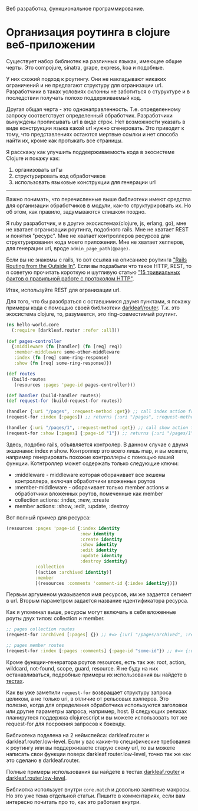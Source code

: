 Веб разработка, функциональное программирование.

# Организация роутинга в clojure веб-приложении

Существует набор библиотек на различных языках, имеющее общие черты. 
Это compojure, sinatra, grape, express, koa и подобные.

У них схожий подход к роутингу.
Они не накладывают никаких ограничений и не предлагают структуру для огранизации url.
Разработчики в таках условиях склонны не заботиться о стуруктуре и в последствии получать полохо поддерживаемый код.

Другая общая черта - это однонаправленность. Т.е. определенному запросу соответствует определенный обработчик.
Разработчики вынуждены прописывать url в виде строк. Нет возможности указать в виде конструкции языка какой url нужно сгенеровать.
Это приводит к тому, что представлениях остаются мертвые ссылки и нет способа найти их, кроме как протыкать все страницы.

Я расскажу как улучшить поддеерживаемость кода в экосистеме Clojure и покажу как:

1. организовать url'ы
2. структурировать код обработчиков
3. использовать языковые конструкции для генерации url

***

Важно понимать, что перечисленные выше библиотеки имеют средства для организации обработчиков в модули, как-то структурировать их.
Но об этом, как правило, задумываются слишком поздно.

Я ruby разработчик, и в других экосистемах(clojure, js, erlang, go), мне не хватает огранизации роутинга, подобного rails.
Мне не хватает REST и понятия "ресурс".
Мне не хватает контроллеров ресурсов для структурирования кода моего приложения.
Мне не хватает хелперов, для генерации uri, вроде `admin_page_path(@page)`.

Если вы не знакомы с rails, то вот ссылка на описаниее роутинга ["Rails Routing from the Outside In"](http://guides.rubyonrails.org/routing.html). Eсли вы подзабыли что такое HTTP, REST, то я советую прочитать короткую и шутливую статью ["15 тривиальных фактов о правильной работе с протоколом HTTP"](https://habrahabr.ru/company/yandex/blog/265569/).

Итак, используйте REST для огранизации url.

Для того, что бы разобраться с оставшимися двумя пунктами, я покажу примеры кода с помощью своей библиотеки [darkleaf/router](https://github.com/darkleaf/router/). Т.к. это экосистема clojure, то, разумеется, это ring-совместимый роутинг.

```clojure
(ns hello-world.core
  (:require [darkleaf.router :refer :all]))
  
(def pages-controller
  {:middleware (fn [handler] (fn [req] req))
   :member-middleware some-other-middleware
   :index (fn [req] some-ring-response)
   :show (fn [req] some-ring-response)})

(def routes
  (build-routes
   (resources :pages 'page-id pages-controller)))

(def handler (build-handler routes))
(def request-for (build-request-for routes))

(handler {:uri "/pages", :request-method :get}) ;; call index action from pages-controller
(request-for :index [:pages]) ;; returns {:uri "/pages", :request-method :get}

(handler {:uri "/pages/1", :request-method :get}) ;; call show action from pages-controller
(request-for :show [:pages] {:page-id "1"}) ;; returns {:uri "/pages/1", :request-method :get}
```

Здесь, подобно rails, объявляется контролер. В данном случае с двумя экшенами: index и show.
Контроллер это всего лишь map, и вы можете, например генерировать похожие контроллеры с помощью вашей функции.
Котнтроллер может содержать только следующие ключи:

* :middleware - middleware которая оборачивает все экшены контроллера, включая обработчики вложенных роутов
* :member-middleware - оборачивает только member actions и обработчики вложенных роутов, помеченные как member
* collection actions: :index, :new, :create
* member actions: :show, :edit, :update, :destroy

Вот полный пример для ресурса:

```clojure
(resources :pages 'page-id {:index identity
                            :new identity
                            :create identity
                            :show identity
                            :edit identity
                            :update identity
                            :destroy identity}
           :collection
           [(action :archived identity)]
           :member
           [(resources :comments 'comment-id {:index identity})])
```
Первым аргуменом указывается имя ресурсов, им же задается сегмент в url. Вторым параметром задается название идентификатора ресурса.

Как я упоминал выше, ресурсы могут включать в себя вложенные роуты двух типов: collection и member.

```clojure
;; pages collection routes
(request-for :archived [:pages] {}) ;; #=> {:uri "/pages/archived", :request-method :get}

;; pages member routes
(request-for :index [:pages :comments] {:page-id "some-id"}) ;; #=> {:uri "/pages/some-id/comments", :request-method :get}
```

Кроме функции-генератора роутов resources, есть так же: root, action, wildcard, not-found, scope, guard, resource. 
Я не буду на них останавливаться, подробные примеры их использования вы найдете в [тестах](https://github.com/darkleaf/router/blob/master/test/darkleaf/router_test.clj).

Как вы уже заметили `request-for` возвращает структуру запроса целиком, а не только uri, в отличие от рельсовых хэлперов.
Это полезно, когда для определения обработчика используются заголовки или другие параметры запроса, например, host.
В следующих релизах планирутеся поддержка clojurescript и вы можете использовать тот же request-for для посроения запросов к бэкенду.
     
Библиотека поделена на 2 неймспейса: darkleaf.router и darkleaf.router.low-level.
Если у вас какие-то специфические требования к роутингу или вы поддерживаете старую схему url, 
то вы можете написать свои функции поверх darkleaf.router.low-level, точно так же как это сделано в darkleaf.router.

Полные примеры использования вы найдете в тестах 
[darkleaf.router](https://github.com/darkleaf/router/blob/master/test/darkleaf/router_test.clj)
и
[darkleaf.router.low-level](https://github.com/darkleaf/router/blob/master/test/darkleaf/router/low_level_test.clj).

Библиотка использует внутри `core.match` и довольно занятные макросы. Но это уже тема отдельной статьи. Пишите в комментариях, если вам интересно почитать про то, как это работает внутри. 

